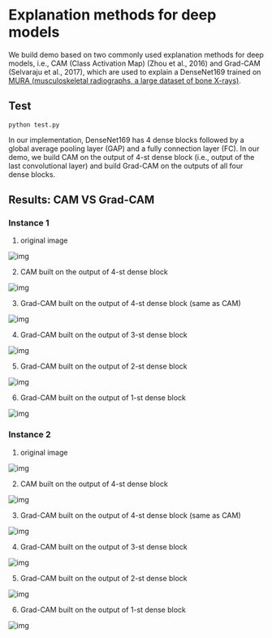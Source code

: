 # Explanation methods for deep models

We build demo based on two commonly used explanation methods for deep models, i.e., CAM (Class Activation Map) (Zhou et al., 2016) and Grad-CAM (Selvaraju et al., 2017), which are used to explain a DenseNet169 trained on [MURA (musculoskeletal radiographs, a large dataset of bone X-rays)](https://stanfordmlgroup.github.io/competitions/mura/).

## Test

    python test.py

In our implementation, DenseNet169 has 4 dense blocks followed by a global average pooling layer (GAP) and a fully connection layer (FC). In our demo, we build CAM on the output of 4-st dense block (i.e., output of the last convolutional layer) and build Grad-CAM on the outputs of all four dense blocks.

## Results: CAM VS Grad-CAM

### Instance 1

1. original image

![img](./images/image1.png)

2. CAM built on the output of 4-st dense block

![img](./images/image1_cam.png)

3. Grad-CAM built on the output of 4-st dense block (same as CAM)

![img](./images/image1_grad_cam3.png)

4. Grad-CAM built on the output of 3-st dense block 

![img](./images/image1_grad_cam2.png)

5. Grad-CAM built on the output of 2-st dense block 

![img](./images/image1_grad_cam1.png)

6. Grad-CAM built on the output of 1-st dense block 

![img](./images/image1_grad_cam0.png)


### Instance 2

1. original image

![img](./images/image2.png)

2. CAM built on the output of 4-st dense block

![img](./images/image2_cam.png)

3. Grad-CAM built on the output of 4-st dense block (same as CAM)

![img](./images/image2_grad_cam3.png)

4. Grad-CAM built on the output of 3-st dense block 

![img](./images/image2_grad_cam2.png)

5. Grad-CAM built on the output of 2-st dense block 

![img](./images/image2_grad_cam1.png)

6. Grad-CAM built on the output of 1-st dense block

![img](./images/image2_grad_cam0.png)

